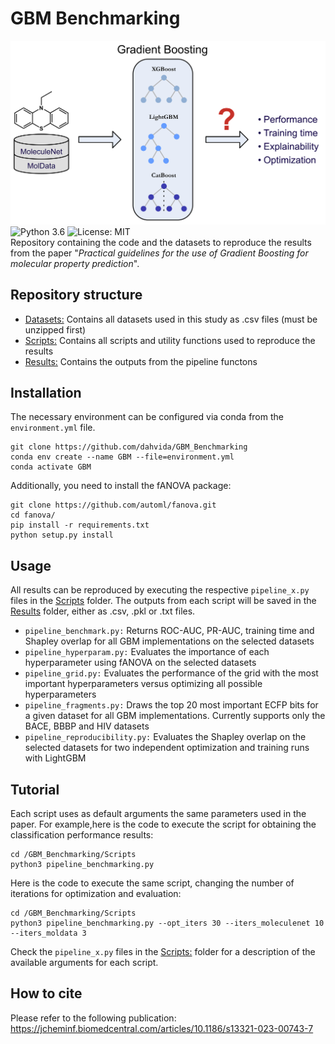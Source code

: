 # GBM Benchmarking  
![Alt text](/Pictures/graphical_abstract.png)
![Python 3.6](https://img.shields.io/badge/python-3.7%20%7C%203.8-brightgreen)
![License: MIT](https://img.shields.io/badge/License-MIT-yellow.svg)  
Repository containing the code and the datasets to reproduce the results from the paper "*Practical guidelines for the use of Gradient Boosting for molecular property prediction*".  

## Repository structure
- [Datasets:](Datasets) Contains all datasets used in this study as .csv files (must be unzipped first) 
- [Scripts:](Scripts) Contains all scripts and utility functions used to reproduce the results  
- [Results:](Results) Contains the outputs from the pipeline functons  

## Installation  
The necessary environment can be configured via conda from the `environment.yml` file.  
```
git clone https://github.com/dahvida/GBM_Benchmarking
conda env create --name GBM --file=environment.yml
conda activate GBM
```
Additionally, you need to install the fANOVA package:  
```
git clone https://github.com/automl/fanova.git
cd fanova/
pip install -r requirements.txt
python setup.py install
```

## Usage
All results can be reproduced by executing the respective `pipeline_x.py` files in the [Scripts](Scripts) folder. The outputs from each script will be saved in the [Results](Results) folder, either as .csv, .pkl or .txt files.  
- `pipeline_benchmark.py:` Returns ROC-AUC, PR-AUC, training time and Shapley overlap for all GBM implementations on the selected datasets  
- `pipeline_hyperparam.py:` Evaluates the importance of each hyperparameter using fANOVA on the selected datasets  
- `pipeline_grid.py:` Evaluates the performance of the grid with the most important hyperparameters versus optimizing all possible hyperparameters  
- `pipeline_fragments.py:` Draws the top 20 most important ECFP bits for a given dataset for all GBM implementations. Currently supports only the BACE, BBBP and HIV datasets  
- `pipeline_reproducibility.py:` Evaluates the Shapley overlap on the selected datasets for two independent optimization and training runs with LightGBM  

## Tutorial
Each script uses as default arguments the same parameters used in the paper. For example,here is the code to execute the script for obtaining the classification performance results:  
```
cd /GBM_Benchmarking/Scripts
python3 pipeline_benchmarking.py
```
Here is the code to execute the same script, changing the number of iterations for optimization and evaluation:  
```
cd /GBM_Benchmarking/Scripts
python3 pipeline_benchmarking.py --opt_iters 30 --iters_moleculenet 10 --iters_moldata 3
```
Check the `pipeline_x.py` files in the [Scripts:](Scripts) folder for a description of the available arguments for each script.  

## How to cite
Please refer to the following publication: https://jcheminf.biomedcentral.com/articles/10.1186/s13321-023-00743-7  


